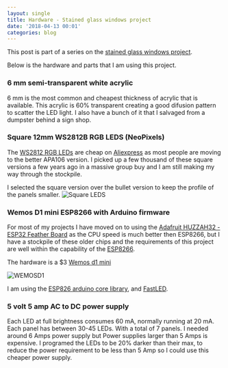 ```yaml
---
layout: single
title: Hardware - Stained glass windows project
date: '2018-04-13 00:01'
categories: blog
---
```


This post is part of a series on the [stained glass windows project](/projects/2018-stained-glass-window). 

Below is the hardware and parts that I am using this project. 

### 6 mm semi-transparent white acrylic 

6 mm is the most common and cheapest thickness of acrylic that is available. This acrylic is 60% transparent creating a good difusion pattern to scatter the LED light. I also have a bunch of it that I salvaged from a dumpster behind a sign shop. 

### Square 12mm WS2812B RGB LEDS (NeoPixels) 

The [WS2812 RGB LEDs](https://cdn-shop.adafruit.com/datasheets/WS2812.pdf) are cheap on [Aliexpress](https://www.aliexpress.com/) as most people are moving to the better APA106 version. I picked up a few thousand of these square versions a few years ago in a massive group buy and I am still making my way through the stockpile. 

I selected the square version over the bullet version to keep the profile of the panels smaller. 
<img src="/public/uploads/led_pixels_square-profile.jpg" alt="Square LEDS" />

### Wemos D1 mini ESP8266 with Arduino firmware 

For most of my projects I have moved on to using the [Adafruit HUZZAH32 - ESP32 Feather Board](https://www.adafruit.com/product/3405) as the CPU speed is much better then ESP8266, but I have a stockpile of these older chips and the requirements of this project are well within the capability of the [ESP8266](https://www.espressif.com/en/products/hardware/esp8266ex/overview).

The hardware is a $3 [Wemos d1 mini](https://www.aliexpress.com/store/product/D1-mini-Mini-NodeMcu-4M-bytes-Lua-WIFI-Internet-of-Things-development-board-based-ESP8266/1331105_32529101036.html?spm=2114.12010608.0.0.7a2e719fe6cHq2) 

<img src="/public/uploads/WEMOSD1.png" alt="WEMOSD1" />

I am using the [ESP826 arduino core library](https://github.com/esp8266/Arduino), and [FastLED](https://github.com/FastLED/FastLED).  

### 5 volt 5 amp AC to DC power supply 

Each LED at full brightness consumes 60 mA, normally running at 20 mA. Each panel has between 30-45 LEDs. With a total of 7 panels. I needed around 6 Amps power supply but Power supplies larger than 5 Amps is expensive. I programed the LEDs to be 20% darker than their max, to reduce the power requirement to be less than 5 Amp so I could use this cheaper power supply. 
